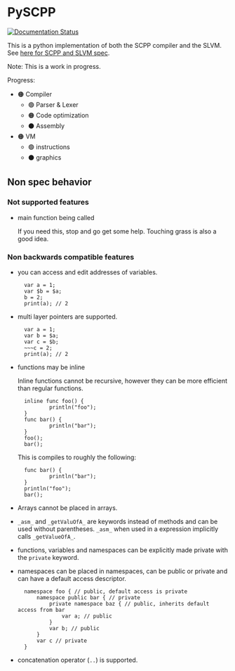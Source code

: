 # PySCPP

[![Documentation Status](https://readthedocs.org/projects/pyscpp/badge/?version=latest)](https://pyscpp.readthedocs.io/en/latest/?badge=latest)

This is a python implementation of both the SCPP compiler and the SLVM. See [here for SCPP and SLVM spec](https://www.github.com/Its-Jakey/SCPP).

Note: This is a work in progress.

Progress:

- 🟠 Compiler
  - 🟢 Parser & Lexer
  - 🟠 Code optimization
  - ⚫ Assembly
- 🟠 VM
  - 🟢 instructions
  - ⚫ graphics

## Non spec behavior

### Not supported features

- main function being called

    If you need this, stop and go get some help. Touching grass is also a good idea.

### Non backwards compatible features

- you can access and edit addresses of variables.

        var a = 1;
        var $b = $a;
        b = 2;
        print(a); // 2

- multi layer pointers are supported.

        var a = 1;
        var b = $a;
        var c = $b;
        ~~~c = 2;
        print(a); // 2

- functions may be inline

    Inline functions cannot be recursive, however they can be more efficient than regular functions.

        inline func foo() {
                println("foo");
        }
        func bar() {
                println("bar");
        }
        foo();
        bar();

    This is compiles to roughly the following:

        func bar() {
                println("bar");
        }
        println("foo");
        bar();

- Arrays cannot be placed in arrays.

- `_asm_` and `_getValuOfA_` are keywords instead of methods and can be used without parentheses. `_asm_` when used in a expression implicitly calls `_getValueOfA_`.

- functions, variables and namespaces can be explicitly made private with the `private` keyword.

- namespaces can be placed in namespaces, can be public or private and can have a default access descriptor.

        namespace foo { // public, default access is private
            namespace public bar { // private
                private namespace baz { // public, inherits default access from bar
                    var a; // public
                }
                var b; // public
            }
            var c // private
        }

- concatenation operator (`..`) is supported.
